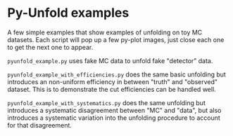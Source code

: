 # Py-Unfold examples

A few simple examples that show examples of unfolding on toy MC datasets.
Each script will pop up a few py-plot images, just close each one to get the next
one to appear.

`pyunfold_example.py` uses  fake MC data to unfold fake "detector" data.

`pyunfold_example_with_efficiencies.py` does the same basic unfolding but introduces
an non-uniform efficiency in between "truth" and "observed" dataset. This
is to demonstrate the cut efficiencies can be handled well.

`pyunfold_example_with_systematics.py` does the same unfolding but introduces a
systematic disagreement between "MC" and "data", but also introduces a systematic
variation into the unfolding procedure to account for that disagreement.
